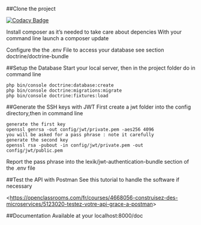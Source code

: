 
##Clone the project

[![Codacy Badge](https://api.codacy.com/project/badge/Grade/96e99bc8b0484136860644b310977ba0)](https://app.codacy.com/manual/d.males/p7bilemo?utm_source=github.com&utm_medium=referral&utm_content=damirmales/p7bilemo&utm_campaign=Badge_Grade_Dashboard)

Install composer as it’s needed to take care about depencies
With your command line launch a composer update 

Configure the the .env File to access your database
see section doctrine/doctrine-bundle 

##Setup the Database
Start your local server, then in the project folder do in command line
```
php bin/console doctrine:database:create
php bin/console doctrine:migrations:migrate
php bin/console doctrine:fixtures:load
```
##Generate the SSH keys with JWT
First create a jwt folder into the config directory,then in command line 
```
generate the first key
openssl genrsa -out config/jwt/private.pem -aes256 4096
you will be asked for a pass phrase : note it carefully
generate the second key
openssl rsa -pubout -in config/jwt/private.pem -out config/jwt/public.pem
```
Report the pass phrase into the lexik/jwt-authentication-bundle section of the .env file

##Test the API with Postman
See this tutorial to handle the software if necessary

<<https://openclassrooms.com/fr/courses/4668056-construisez-des-microservices/5123020-testez-votre-api-grace-a-postman>>

##Documentation
Available at your  localhost:8000/doc
